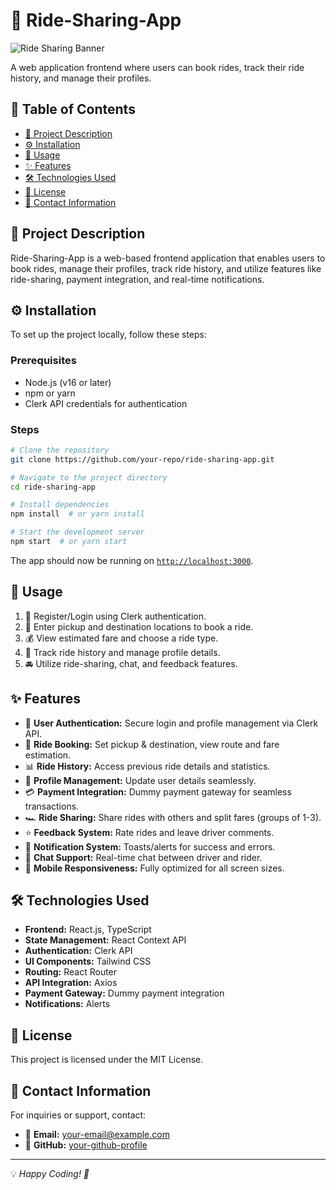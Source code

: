 # 🚗 Ride-Sharing-App

![Ride Sharing Banner](https://source.unsplash.com/featured/?ride,car)

A web application frontend where users can book rides, track their ride history, and manage their profiles.

## 📌 Table of Contents
- [📖 Project Description](#project-description)
- [⚙️ Installation](#installation)
- [🚀 Usage](#usage)
- [✨ Features](#features)
- [🛠 Technologies Used](#technologies-used)
- [📜 License](#license)
- [📧 Contact Information](#contact-information)

## 📖 Project Description
Ride-Sharing-App is a web-based frontend application that enables users to book rides, manage their profiles, track ride history, and utilize features like ride-sharing, payment integration, and real-time notifications.

## ⚙️ Installation
To set up the project locally, follow these steps:

### Prerequisites
- Node.js (v16 or later)
- npm or yarn
- Clerk API credentials for authentication

### Steps
```sh
# Clone the repository
git clone https://github.com/your-repo/ride-sharing-app.git

# Navigate to the project directory
cd ride-sharing-app

# Install dependencies
npm install  # or yarn install

# Start the development server
npm start  # or yarn start
```
The app should now be running on [`http://localhost:3000`](http://localhost:3000).

## 🚀 Usage
1. 🔑 Register/Login using Clerk authentication.
2. 📍 Enter pickup and destination locations to book a ride.
3. 💰 View estimated fare and choose a ride type.
4. 📜 Track ride history and manage profile details.
5. 🚘 Utilize ride-sharing, chat, and feedback features.

## ✨ Features
- 🔐 **User Authentication:** Secure login and profile management via Clerk API.
- 🚖 **Ride Booking:** Set pickup & destination, view route and fare estimation.
- 📊 **Ride History:** Access previous ride details and statistics.
- 👤 **Profile Management:** Update user details seamlessly.
- 💳 **Payment Integration:** Dummy payment gateway for seamless transactions.
- 🏎 **Ride Sharing:** Share rides with others and split fares (groups of 1-3).
- ⭐ **Feedback System:** Rate rides and leave driver comments.
- 🔔 **Notification System:** Toasts/alerts for success and errors.
- 💬 **Chat Support:** Real-time chat between driver and rider.
- 📱 **Mobile Responsiveness:** Fully optimized for all screen sizes.

## 🛠 Technologies Used
- **Frontend:** React.js, TypeScript
- **State Management:** React Context API
- **Authentication:** Clerk API
- **UI Components:** Tailwind CSS
- **Routing:** React Router
- **API Integration:** Axios
- **Payment Gateway:** Dummy payment integration
- **Notifications:** Alerts

## 📜 License
This project is licensed under the MIT License.

## 📧 Contact Information
For inquiries or support, contact:
- 📩 **Email:** [your-email@example.com](mailto:prajapati.mohit.official@gmail.com)
- 🐙 **GitHub:** [your-github-profile](https://github.com/mkraj-7838)

---

💡 *Happy Coding! 🚀*
